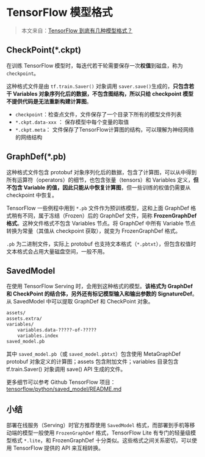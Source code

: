 # TensorFlow 模型格式

> 本文来自：[TensorFlow 到底有几种模型格式？](https://cloud.tencent.com/developer/article/1009979)



## CheckPoint(\*.ckpt)

在训练 TensorFlow 模型时，每迭代若干轮需要保存一次**权值**到磁盘，称为 `checkpoint`。

这种格式文件是由 `tf.train.Saver()` 对象调用 `saver.save()`生成的，**只包含若干 Variables 对象序列化后的数据，不包含图结构，所以只给 checkpoint 模型不提供代码是无法重新构建计算图**。

- `checkpoint`：检查点文件，文件保存了一个目录下所有的模型文件列表
- `*.ckpt.data-xxx` ： 保存模型中每个变量的取值
- `*.ckpt.meta`： 文件保存了TensorFlow计算图的结构，可以理解为神经网络的网络结构



## GraphDef(\*.pb)

这种格式文件包含 protobuf 对象序列化后的数据，包含了计算图，可以从中得到所有运算符（operators）的细节，也包含张量（tensors）和 Variables 定义，**但不包含 Variable 的值，因此只能从中恢复计算图**，但一些训练的权值仍需要从 checkpoint 中恢复。

TensorFlow 一些例程中用到 `*.pb` 文件作为预训练模型，这和上面 GraphDef 格式稍有不同，属于冻结（Frozen）后的 GraphDef 文件，简称 **FrozenGraphDef 格式**。这种文件格式不包含 Variables 节点。将 GraphDef 中所有 Variable 节点转换为常量（其值从 checkpoint 获取），就变为 FrozenGraphDef 格式。

`.pb` 为二进制文件，实际上 protobuf 也支持文本格式（`*.pbtxt`），但包含权值时文本格式会占用大量磁盘空间，一般不用。

## SavedModel

在使用 TensorFlow Serving 时，会用到这种格式的模型。**该格式为 GraphDef 和 CheckPoint 的结合体，另外还有标记模型输入和输出参数的 SignatureDef**。从 SavedModel 中可以提取 GraphDef 和 CheckPoint 对象。

```bash
assets/
assets.extra/
variables/
    variables.data-?????-of-?????
    variables.index
saved_model.pb
```

其中 `saved_model.pb`（或 `saved_model.pbtxt`）包含使用 MetaGraphDef protobuf 对象定义的计算图；assets 包含附加文件；variables 目录包含 tf.train.Saver() 对象调用 save() API 生成的文件。

更多细节可以参考 Github TensorFlow 项目： [tensorflow/python/saved_model/README.md](https://github.com/tensorflow/tensorflow/tree/master/tensorflow/python/saved_model)

## 小结

部署在线服务（Serving）时官方推荐使用 `SavedModel` 格式，而部署到手机等移动端的模型一般使用 `FrozenGraphDef` 格式，TensorFlow Lite 有专门的轻量级模型格式 `*.lite`，和 FrozenGraphDef 十分类似。这些格式之间关系密切，可以使用 TensorFlow 提供的 API 来互相转换。